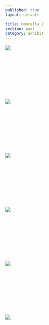 ```yaml
---
published: true
layout: default

title: Umbrella 2
section: past
category: exhibit
---
```


<img src="https://farm1.staticflickr.com/345/19825286190_219c358133_c.jpg">
<br><br>
<br><br>
<br><br>
<br><br>
<br><br>
<img src="https://farm4.staticflickr.com/3678/19392320733_69a1eb055e_c.jpg">
<br><br>
<br><br>
<br><br>
<br><br>
<br><br>
<img src="https://farm1.staticflickr.com/366/20018531381_6522a07779_c.jpg">
<br><br>
<br><br>
<br><br>
<br><br>
<br><br>
<img src="https://farm1.staticflickr.com/386/20013253815_4ab294a3dd_c.jpg">
<br><br>
<br><br>
<br><br>
<br><br>
<br><br>
<img src="https://farm1.staticflickr.com/268/19987006216_eae823ace4_c.jpg">
<br><br>
<br><br>
<br><br>
<br><br>
<br><br>
<img src="https://farm1.staticflickr.com/398/19987002796_68b85afb2d_c.jpg">
